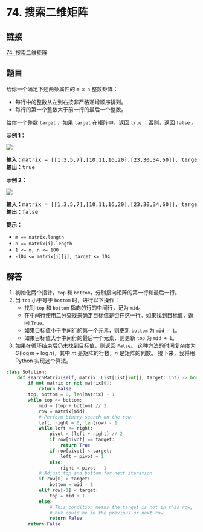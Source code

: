 # 74. 搜索二维矩阵

## 链接

[74. 搜索二维矩阵](https://leetcode.cn/problems/search-a-2d-matrix/description/)

## 题目

给你一个满足下述两条属性的 `m x n` 整数矩阵：

* 每行中的整数从左到右按非严格递增顺序排列。
* 每行的第一个整数大于前一行的最后一个整数。

给你一个整数 `target` ，如果 `target` 在矩阵中，返回 `true` ；否则，返回 `false` 。

**示例 1：**

![](https://assets.leetcode.com/uploads/2020/10/05/mat.jpg)

<pre><strong>输入：</strong>matrix = [[1,3,5,7],[10,11,16,20],[23,30,34,60]], target = 3
<strong>输出：</strong>true
</pre>

**示例 2：**

![](https://assets.leetcode-cn.com/aliyun-lc-upload/uploads/2020/11/25/mat2.jpg)

<pre><strong>输入：</strong>matrix = [[1,3,5,7],[10,11,16,20],[23,30,34,60]], target = 13
<strong>输出：</strong>false
</pre>

**提示：**

* `m == matrix.length`
* `n == matrix[i].length`
* `1 <= m, n <= 100`
* `-104 <= matrix[i][j], target <= 104`

## 解答

1. 初始化两个指针，`top` 和 `bottom`，分别指向矩阵的第一行和最后一行。
2. 当 `top` 小于等于 `bottom` 时，进行以下操作：
   * 找到 `top` 和 `bottom` 指向的行的中间行，记为 `mid`。
   * 在中间行使用二分查找来确定目标值是否在这一行。如果找到目标值，返回 `True`。
   * 如果目标值小于中间行的第一个元素，则更新 `bottom` 为 `mid - 1`。
   * 如果目标值大于中间行的最后一个元素，则更新 `top` 为 `mid + 1`。
3. 如果在循环结束后仍未找到目标值，则返回 `False`。
这种方法的时间复杂度为 $O(\log m + \log n)$，其中 $m$ 是矩阵的行数，$n$ 是矩阵的列数。
接下来，我将用 Python 实现这个算法。

```py
class Solution:
    def searchMatrix(self, matrix: List[List[int]], target: int) -> bool:
        if not matrix or not matrix[0]:
            return False
        top, bottom = 0, len(matrix) - 1
        while top <= bottom:
            mid = (top + bottom) // 2
            row = matrix[mid]
            # Perform binary search on the row
            left, right = 0, len(row) - 1
            while left <= right:
                pivot = (left + right) // 2
                if row[pivot] == target:
                    return True
                if row[pivot] < target:
                    left = pivot + 1
                else:
                    right = pivot - 1
            # Adjust top and bottom for next iteration
            if row[0] > target:
                bottom = mid - 1
            elif row[-1] < target:
                top = mid + 1
            else:
                # This condition means the target is not in this row,
                # but could be in the previous or next row.
                return False
        return False

```

